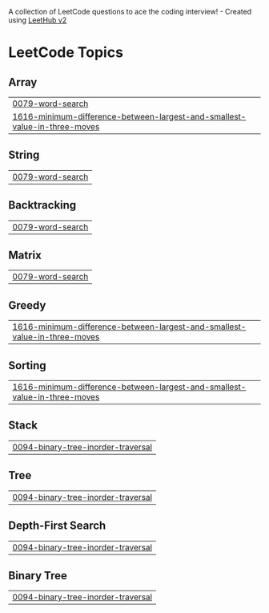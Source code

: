 A collection of LeetCode questions to ace the coding interview! - Created using [LeetHub v2](https://github.com/arunbhardwaj/LeetHub-2.0)
<!---LeetCode Topics Start-->
# LeetCode Topics
## Array
|  |
| ------- |
| [0079-word-search](https://github.com/ForhanShahriarFahim/LeetCode_Solutions/tree/master/0079-word-search) |
| [1616-minimum-difference-between-largest-and-smallest-value-in-three-moves](https://github.com/ForhanShahriarFahim/LeetCode_Solutions/tree/master/1616-minimum-difference-between-largest-and-smallest-value-in-three-moves) |
## String
|  |
| ------- |
| [0079-word-search](https://github.com/ForhanShahriarFahim/LeetCode_Solutions/tree/master/0079-word-search) |
## Backtracking
|  |
| ------- |
| [0079-word-search](https://github.com/ForhanShahriarFahim/LeetCode_Solutions/tree/master/0079-word-search) |
## Matrix
|  |
| ------- |
| [0079-word-search](https://github.com/ForhanShahriarFahim/LeetCode_Solutions/tree/master/0079-word-search) |
## Greedy
|  |
| ------- |
| [1616-minimum-difference-between-largest-and-smallest-value-in-three-moves](https://github.com/ForhanShahriarFahim/LeetCode_Solutions/tree/master/1616-minimum-difference-between-largest-and-smallest-value-in-three-moves) |
## Sorting
|  |
| ------- |
| [1616-minimum-difference-between-largest-and-smallest-value-in-three-moves](https://github.com/ForhanShahriarFahim/LeetCode_Solutions/tree/master/1616-minimum-difference-between-largest-and-smallest-value-in-three-moves) |
## Stack
|  |
| ------- |
| [0094-binary-tree-inorder-traversal](https://github.com/ForhanShahriarFahim/LeetCode_Solutions/tree/master/0094-binary-tree-inorder-traversal) |
## Tree
|  |
| ------- |
| [0094-binary-tree-inorder-traversal](https://github.com/ForhanShahriarFahim/LeetCode_Solutions/tree/master/0094-binary-tree-inorder-traversal) |
## Depth-First Search
|  |
| ------- |
| [0094-binary-tree-inorder-traversal](https://github.com/ForhanShahriarFahim/LeetCode_Solutions/tree/master/0094-binary-tree-inorder-traversal) |
## Binary Tree
|  |
| ------- |
| [0094-binary-tree-inorder-traversal](https://github.com/ForhanShahriarFahim/LeetCode_Solutions/tree/master/0094-binary-tree-inorder-traversal) |
<!---LeetCode Topics End-->